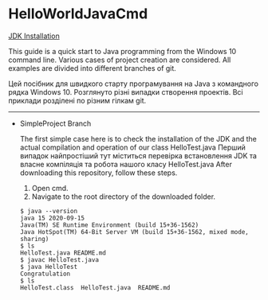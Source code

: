 ﻿# HelloWorldJavaCmd
 [JDK Installation](https://docs.oracle.com/javase/webdesign/pubs8/im/a.gif)
 


This guide is a quick start to Java programming from the Windows 10 command line.
Various cases of project creation are considered.
All examples are divided into different branches of git.

Цей посібник для швидкого старту програмування на Java з командного рядка Windows 10.
Розглянуто різні випадки створення проектів.
Всі приклади розділені по різним гілкам git.



---
- SimpleProject Branch

    The first simple case here is to check the installation of the JDK and the actual compilation and operation of our class HelloTest.java
    Перший випадок найпростіший тут міститься перевірка встановлення JDK та власне компіляція та робота нашого класу HelloTest.java
    After downloading this repository, follow these steps.
    1. Open cmd.
    2. Navigate to the root directory of the downloaded folder.
    ```
    $ java --version
    java 15 2020-09-15
    Java(TM) SE Runtime Environment (build 15+36-1562)
    Java HotSpot(TM) 64-Bit Server VM (build 15+36-1562, mixed mode, sharing)
    $ ls
    HelloTest.java README.md
    $ javac HelloTest.java
    $ java HelloTest
    Congratulation
    $ ls
    HelloTest.class  HelloTest.java  README.md
   ```
